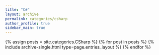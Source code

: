 ```yaml
---
title: "C#"
layout: archive
permalink: categories/csharp
author_profile: true
sidebar_main: true
---
```



{% assign posts = site.categories.CSharp %}
{% for post in posts %} {% include archive-single.html type=page.entries_layout %} {% endfor %}